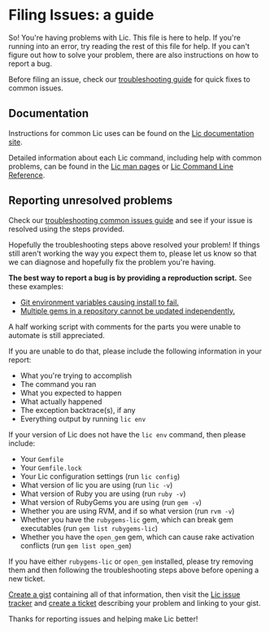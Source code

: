 # Filing Issues: a guide

So! You're having problems with Lic. This file is here to help. If you're running into an error, try reading the rest of this file for help. If you can't figure out how to solve your problem, there are also instructions on how to report a bug.

Before filing an issue, check our [troubleshooting guide](../TROUBLESHOOTING.md) for quick fixes to common issues.

## Documentation

Instructions for common Lic uses can be found on the [Lic documentation site](http://lic.io/).

Detailed information about each Lic command, including help with common problems, can be found in the [Lic man pages](http://lic.io/man/lic.1.html) or [Lic Command Line Reference](http://lic.io/v1.11/commands.html).

## Reporting unresolved problems

Check our [troubleshooting common issues guide](../TROUBLESHOOTING.md) and see if your issue is resolved using the steps provided.

Hopefully the troubleshooting steps above resolved your problem! If things still aren't working the way you expect them to, please let us know so that we can diagnose and hopefully fix the problem you're having.

**The best way to report a bug is by providing a reproduction script.** See these examples:

* [Git environment variables causing install to fail.](https://gist.github.com/xaviershay/6207550)
* [Multiple gems in a repository cannot be updated independently.](https://gist.github.com/xaviershay/6295889)

A half working script with comments for the parts you were unable to automate is still appreciated.

If you are unable to do that, please include the following information in your report:

 - What you're trying to accomplish
 - The command you ran
 - What you expected to happen
 - What actually happened
 - The exception backtrace(s), if any
 - Everything output by running `lic env`

If your version of Lic does not have the `lic env` command, then please include:

 - Your `Gemfile`
 - Your `Gemfile.lock`
 - Your Lic configuration settings (run `lic config`)
 - What version of lic you are using (run `lic -v`)
 - What version of Ruby you are using (run `ruby -v`)
 - What version of RubyGems you are using (run `gem -v`)
 - Whether you are using RVM, and if so what version (run `rvm -v`)
 - Whether you have the `rubygems-lic` gem, which can break gem executables (run `gem list rubygems-lic`)
 - Whether you have the `open_gem` gem, which can cause rake activation conflicts (run `gem list open_gem`)

If you have either `rubygems-lic` or `open_gem` installed, please try removing them and then following the troubleshooting steps above before opening a new ticket.

[Create a gist](https://gist.github.com) containing all of that information, then visit the [Lic issue tracker](https://github.com/lic/lic/issues) and [create a ticket](https://github.com/lic/lic/issues/new) describing your problem and linking to your gist.

Thanks for reporting issues and helping make Lic better!
